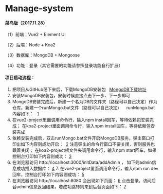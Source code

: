 # Manage-system
#### 菜鸟版（2017.11.28）

（1）前端：Vue2 + Element UI

（2）后端：Node + Koa2

（3）数据库：MongoDB + Mongoose

（4）功能：登录（其它需要的功能请参照登录功能自行扩展）

#### 项目启动流程：
1. 把项目从GitHub荡下来后，下载MongoDB安装包
   [MongoDB下载地址](https://fastdl.mongodb.org/win32/mongodb-win32-x86_64-2008plus-3.4.10-signed.msi)
2. 安装MongoDB安装包，安装时候直接点击下一步、下一步即可
3. MongoDB安装完成后，新建一个名为DB的文件夹（路径可以自己决定）作为仓库，新建一个runMongo.bat文件（路径可以自己决定）    
   runMongo.bat内容如下：
   [1](https://pic3.zhimg.com/50/v2-477b177acc06c34647c1ebec5c5db34a_hd.jpg)
4. 在vue2-project里面调用命令行，输入npm install回车，等待依赖包安装完成；
   在koa2-project里面调用命令行，输入npm install回车，等待依赖包安装完成
5. 依赖安装完成后，双击runMongo.bat文件开启MongoDB服务，弹出窗口打印出如下内容则成功开启： 
   [2](https://pic3.zhimg.com/50/v2-844bc1e583301aefd76c8d7d5eb33132_hd.jpg)
   注意弹出的命令行窗口不要关闭，否则服务也跟着关闭；
   在koa2-project根文件夹调用命令行，输入npm start回车，如果控制台打印如下内容则成功：
   [3](https://pic3.zhimg.com/50/v2-47b0c8dfd0100f6d1dee9301435884fe_hd.jpg)
6. 在浏览器访问 http://localhost:3000/initData/addAdmin ，
   如下则admin信息成功插入数据库：
   [4](https://pic1.zhimg.com/50/v2-c21d5e64d7b02824fa7b6384b93ad020_hd.jpg)
7. 在vue2-project里面调用命令行，输入npm run dev回车，控制台打印如下内容则成功：
   [5](https://pic1.zhimg.com/50/v2-c21d5e64d7b02824fa7b6384b93ad020_hd.jpg)
8. 在浏览器访问 http://localhost:8080 会出现如下页面：
   [6](https://pic4.zhimg.com/50/v2-4e720afeb2240e6d222fedcd498eaa93_hd.jpg)
   点击登录，访问后台admin信息返回结果，若成功跳转则来到后台页面如下：
   [7](https://pic3.zhimg.com/50/v2-fc162c3ffa92d40ba6cf3787aa4882f6_hd.jpg)
